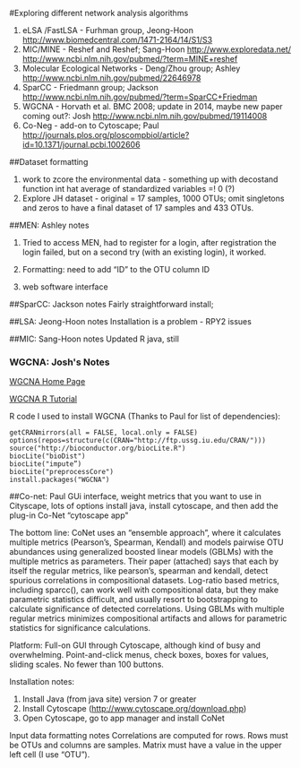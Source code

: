 #Exploring different network analysis algorithms

1.  eLSA /FastLSA - Furhman group, Jeong-Hoon
http://www.biomedcentral.com/1471-2164/14/S1/S3
2.  MIC/MINE - Reshef and Reshef; Sang-Hoon 
http://www.exploredata.net/
http://www.ncbi.nlm.nih.gov/pubmed/?term=MINE+reshef
3.  Molecular Ecological Networks - Deng/Zhou group; Ashley 
http://www.ncbi.nlm.nih.gov/pubmed/22646978
4.  SparCC - Friedmann group; Jackson
http://www.ncbi.nlm.nih.gov/pubmed/?term=SparCC+Friedman
5.  WGCNA - Horvath et al. BMC 2008; update in 2014, maybe new paper coming out?: Josh 
http://www.ncbi.nlm.nih.gov/pubmed/19114008
6.  Co-Neg - add-on to Cytoscape; Paul 
http://journals.plos.org/ploscompbiol/article?id=10.1371/journal.pcbi.1002606


##Dataset formatting
1.  work to zcore the environmental data - something up with decostand function int hat average of standardized variables =! 0 (?)
2.  Explore JH dataset - original = 17 samples, 1000 OTUs; omit singletons and zeros to have a final dataset of 17 samples and 433 OTUs.

##MEN:  Ashley notes
1.  Tried to access MEN, had to register for a login, after registration the login failed, but on a second try (with an existing login), it worked.
2.  Formatting:  need to add “ID” to the OTU column ID


3.  web software interface



##SparCC:  Jackson notes
Fairly straightforward install;



##LSA:  Jeong-Hoon notes
Installation is a problem - RPY2 issues

##MIC:  Sang-Hoon notes
Updated R java, still

### WGCNA: Josh's Notes

[WGCNA Home Page](http://labs.genetics.ucla.edu/horvath/CoexpressionNetwork/)

[WGCNA R Tutorial](http://labs.genetics.ucla.edu/horvath/CoexpressionNetwork/Rpackages/WGCNA/Tutorials/FemaleLiver-01-dataInput.pdf)

R code I used to install WGCNA (Thanks to Paul for list of dependencies):
```
getCRANmirrors(all = FALSE, local.only = FALSE)
options(repos=structure(c(CRAN="http://ftp.ussg.iu.edu/CRAN/")))
source("http://bioconductor.org/biocLite.R")
biocLite("bioDist")
biocLite("impute”)
biocLite("preprocessCore")
install.packages("WGCNA")
```

##Co-net:  Paul
GUi interface, weight metrics that you want to use in Cityscape, lots of options
install java, install cytoscape, and then add the plug-in Co-Net “cytoscape app"

The bottom line:  CoNet uses an “ensemble approach”, where it calculates multiple metrics (Pearson’s, Spearman, Kendall) and models pairwise OTU abundances using generalized boosted linear models (GBLMs) with the multiple metrics as parameters. Their paper (attached) says that each by itself the regular metrics, like pearson’s, spearman and kendall, detect spurious correlations in compositional datasets. Log-ratio based metrics, including sparcc(), can work well with compositional data, but they make parametric statistics difficult, and usually resort to bootstrapping to calculate significance of detected correlations. Using GBLMs with multiple regular metrics minimizes compositional artifacts and allows for parametric statistics for significance calculations.

Platform: Full-on GUI through Cytoscape, although kind of busy and overwhelming. Point-and-click menus, check boxes, boxes for values, sliding scales. No fewer than 100 buttons.

Installation notes:
1. Install Java (from java site) version 7 or greater
2. Install Cytoscape (http://www.cytoscape.org/download.php)
3. Open Cytoscape, go to app manager and install CoNet

Input data formatting notes
Correlations are computed for rows. Rows must be OTUs and columns are samples. Matrix must have a value in the upper left cell (I use “OTU”).
